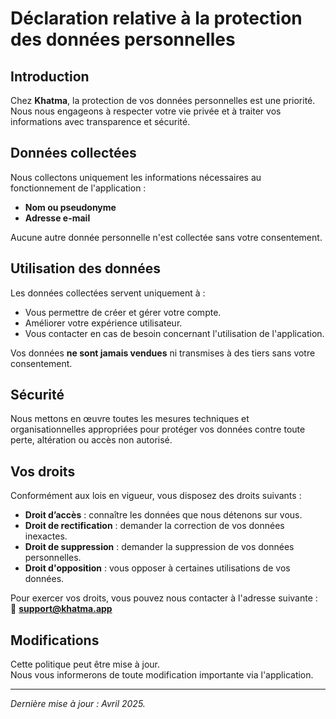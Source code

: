 # Déclaration relative à la protection des données personnelles

## Introduction

Chez **Khatma**, la protection de vos données personnelles est une priorité.  
Nous nous engageons à respecter votre vie privée et à traiter vos informations avec transparence et sécurité.

## Données collectées

Nous collectons uniquement les informations nécessaires au fonctionnement de l'application :

- **Nom ou pseudonyme**  
- **Adresse e-mail**  

Aucune autre donnée personnelle n'est collectée sans votre consentement.

## Utilisation des données

Les données collectées servent uniquement à :

- Vous permettre de créer et gérer votre compte.
- Améliorer votre expérience utilisateur.
- Vous contacter en cas de besoin concernant l'utilisation de l'application.

Vos données **ne sont jamais vendues** ni transmises à des tiers sans votre consentement.

## Sécurité

Nous mettons en œuvre toutes les mesures techniques et organisationnelles appropriées pour protéger vos données contre toute perte, altération ou accès non autorisé.

## Vos droits

Conformément aux lois en vigueur, vous disposez des droits suivants :

- **Droit d’accès** : connaître les données que nous détenons sur vous.
- **Droit de rectification** : demander la correction de vos données inexactes.
- **Droit de suppression** : demander la suppression de vos données personnelles.
- **Droit d'opposition** : vous opposer à certaines utilisations de vos données.

Pour exercer vos droits, vous pouvez nous contacter à l'adresse suivante :  
📧 **support@khatma.app**

## Modifications

Cette politique peut être mise à jour.  
Nous vous informerons de toute modification importante via l'application.

---

*Dernière mise à jour : Avril 2025.*

